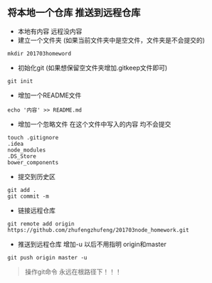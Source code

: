 ## 将本地一个仓库 推送到远程仓库
- 本地有内容  远程没内容
- 建立一个文件夹 (如果当前文件夹中是空文件，文件夹是不会提交的)
```
mkdir 201703homeword
```
- 初始化git (如果想保留空文件夹增加.gitkeep文件即可)
```
git init
```
- 增加一个README文件
```
echo '内容' >> README.md
```
- 增加一个忽略文件
在这个文件中写入的内容 均不会提交
```
touch .gitignore 
.idea
node_modules
.DS_Store
bower_components
```
- 提交到历史区
```
git add .
git commit -m 
```
- 链接远程仓库
```
git remote add origin https://github.com/zhufengzhufeng/201703node_homework.git

```
- 推送到远程仓库
增加-u 以后不用指明 origin和master
```
git push origin master -u
```

> 操作git命令 永远在根路径下！！！